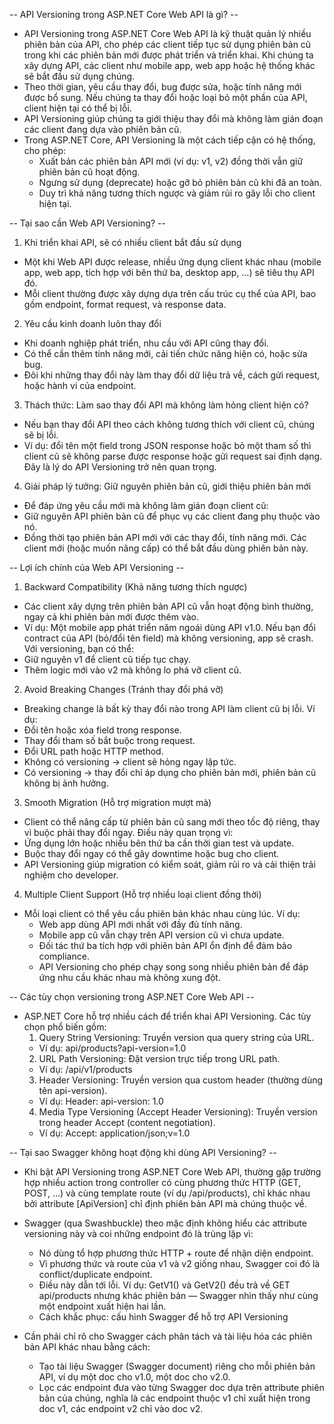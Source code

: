-- API Versioning trong ASP.NET Core Web API là gì? -- 
- API Versioning trong ASP.NET Core Web API là kỹ thuật quản lý nhiều phiên bản của API, cho phép các client tiếp tục sử dụng phiên bản cũ trong khi các phiên bản mới được phát triển và triển khai. Khi chúng ta xây dựng API, các client như mobile app, web app hoặc hệ thống khác sẽ bắt đầu sử dụng chúng.
- Theo thời gian, yêu cầu thay đổi, bug được sửa, hoặc tính năng mới được bổ sung. Nếu chúng ta thay đổi hoặc loại bỏ một phần của API, client hiện tại có thể bị lỗi.
- API Versioning giúp chúng ta giới thiệu thay đổi mà không làm gián đoạn các client đang dựa vào phiên bản cũ.
- Trong ASP.NET Core, API Versioning là một cách tiếp cận có hệ thống, cho phép:
  - Xuất bản các phiên bản API mới (ví dụ: v1, v2) đồng thời vẫn giữ phiên bản cũ hoạt động.
  - Ngưng sử dụng (deprecate) hoặc gỡ bỏ phiên bản cũ khi đã an toàn.
  - Duy trì khả năng tương thích ngược và giảm rủi ro gây lỗi cho client hiện tại.

-- Tại sao cần Web API Versioning? -- 
1. Khi triển khai API, sẽ có nhiều client bắt đầu sử dụng
  - Một khi Web API được release, nhiều ứng dụng client khác nhau (mobile app, web app, tích hợp với bên thứ ba, desktop app, …) sẽ tiêu thụ API đó. 
  - Mỗi client thường được xây dựng dựa trên cấu trúc cụ thể của API, bao gồm endpoint, format request, và response data.

2. Yêu cầu kinh doanh luôn thay đổi
  - Khi doanh nghiệp phát triển, nhu cầu với API cũng thay đổi. 
  - Có thể cần thêm tính năng mới, cải tiến chức năng hiện có, hoặc sửa bug. 
  - Đôi khi những thay đổi này làm thay đổi dữ liệu trả về, cách gửi request, hoặc hành vi của endpoint.

3. Thách thức: Làm sao thay đổi API mà không làm hỏng client hiện có?
  - Nếu bạn thay đổi API theo cách không tương thích với client cũ, chúng sẽ bị lỗi. 
  - Ví dụ: đổi tên một field trong JSON response hoặc bỏ một tham số thì client cũ sẽ không parse được response hoặc gửi request sai định dạng. Đây là lý do API Versioning trở nên quan trọng.

4. Giải pháp lý tưởng: Giữ nguyên phiên bản cũ, giới thiệu phiên bản mới
  - Để đáp ứng yêu cầu mới mà không làm gián đoạn client cũ:
  - Giữ nguyên API phiên bản cũ để phục vụ các client đang phụ thuộc vào nó.
  - Đồng thời tạo phiên bản API mới với các thay đổi, tính năng mới. Các client mới (hoặc muốn nâng cấp) có thể bắt đầu dùng phiên bản này.

-- Lợi ích chính của Web API Versioning -- 
1. Backward Compatibility (Khả năng tương thích ngược)
  - Các client xây dựng trên phiên bản API cũ vẫn hoạt động bình thường, ngay cả khi phiên bản mới được thêm vào.
  - Ví dụ: Một mobile app phát triển năm ngoái dùng API v1.0. Nếu bạn đổi contract của API (bỏ/đổi tên field) mà không versioning, app sẽ crash. Với versioning, bạn có thể:
  - Giữ nguyên v1 để client cũ tiếp tục chạy.
  - Thêm logic mới vào v2 mà không lo phá vỡ client cũ.
2. Avoid Breaking Changes (Tránh thay đổi phá vỡ)
  - Breaking change là bất kỳ thay đổi nào trong API làm client cũ bị lỗi. Ví dụ:
  - Đổi tên hoặc xóa field trong response.
  - Thay đổi tham số bắt buộc trong request.
  - Đổi URL path hoặc HTTP method.
- Không có versioning → client sẽ hỏng ngay lập tức.
- Có versioning → thay đổi chỉ áp dụng cho phiên bản mới, phiên bản cũ không bị ảnh hưởng.
3. Smooth Migration (Hỗ trợ migration mượt mà)
  - Client có thể nâng cấp từ phiên bản cũ sang mới theo tốc độ riêng, thay vì buộc phải thay đổi ngay. Điều này quan trọng vì:
  - Ứng dụng lớn hoặc nhiều bên thứ ba cần thời gian test và update.
  - Buộc thay đổi ngay có thể gây downtime hoặc bug cho client.
  - API Versioning giúp migration có kiểm soát, giảm rủi ro và cải thiện trải nghiệm cho developer.
4. Multiple Client Support (Hỗ trợ nhiều loại client đồng thời)
  - Mỗi loại client có thể yêu cầu phiên bản khác nhau cùng lúc. Ví dụ:
    - Web app dùng API mới nhất với đầy đủ tính năng.
    - Mobile app cũ vẫn chạy trên API version cũ vì chưa update.
    - Đối tác thứ ba tích hợp với phiên bản API ổn định để đảm bảo compliance.
    - API Versioning cho phép chạy song song nhiều phiên bản để đáp ứng nhu cầu khác nhau mà không xung đột.

-- Các tùy chọn versioning trong ASP.NET Core Web API -- 
- ASP.NET Core hỗ trợ nhiều cách để triển khai API Versioning. Các tùy chọn phổ biến gồm:
  1. Query String Versioning: Truyền version qua query string của URL.
    - Ví dụ: api/products?api-version=1.0
  2. URL Path Versioning: Đặt version trực tiếp trong URL path.
    - Ví dụ: /api/v1/products
  3. Header Versioning: Truyền version qua custom header (thường dùng tên api-version).
    - Ví dụ: Header: api-version: 1.0
  4. Media Type Versioning (Accept Header Versioning): Truyền version trong header Accept (content negotiation).
    - Ví dụ: Accept: application/json;v=1.0

-- Tại sao Swagger không hoạt động khi dùng API Versioning? -- 
- Khi bật API Versioning trong ASP.NET Core Web API, thường gặp trường hợp nhiều action trong controller có cùng phương thức HTTP (GET, POST, …) và cùng template route (ví dụ /api/products), chỉ khác nhau bởi attribute [ApiVersion] chỉ định phiên bản API mà chúng thuộc về.
- Swagger (qua Swashbuckle) theo mặc định không hiểu các attribute versioning này và coi những endpoint đó là trùng lặp vì:
  - Nó dùng tổ hợp phương thức HTTP + route để nhận diện endpoint.
  - Vì phương thức và route của v1 và v2 giống nhau, Swagger coi đó là conflict/duplicate endpoint.
  - Điều này dẫn tới lỗi. Ví dụ: GetV1() và GetV2() đều trả về GET api/products nhưng khác phiên bản — Swagger nhìn thấy như cùng một endpoint xuất hiện hai lần.
  - Cách khắc phục: cấu hình Swagger để hỗ trợ API Versioning

- Cần phải chỉ rõ cho Swagger cách phân tách và tài liệu hóa các phiên bản API khác nhau bằng cách:
  - Tạo tài liệu Swagger (Swagger document) riêng cho mỗi phiên bản API, ví dụ một doc cho v1.0, một doc cho v2.0.
  - Lọc các endpoint đưa vào từng Swagger doc dựa trên attribute phiên bản của chúng, nghĩa là các endpoint thuộc v1 chỉ xuất hiện trong doc v1, các endpoint v2 chỉ vào doc v2.
